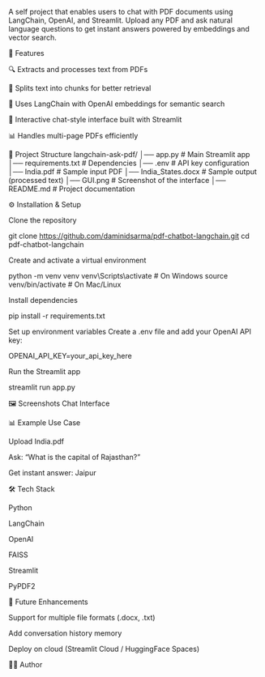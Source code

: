 A self project that enables users to chat with PDF documents using LangChain, OpenAI, and Streamlit. Upload any PDF and ask natural language questions to get instant answers powered by embeddings and vector search.

🚀 Features

🔍 Extracts and processes text from PDFs

🧩 Splits text into chunks for better retrieval

🤖 Uses LangChain with OpenAI embeddings for semantic search

💬 Interactive chat-style interface built with Streamlit

📊 Handles multi-page PDFs efficiently

📂 Project Structure
langchain-ask-pdf/
│── app.py                  # Main Streamlit app
│── requirements.txt        # Dependencies
│── .env                    # API key configuration
│── India.pdf               # Sample input PDF
│── India_States.docx       # Sample output (processed text)
│── GUI.png                 # Screenshot of the interface
│── README.md               # Project documentation

⚙️ Installation & Setup

Clone the repository

git clone https://github.com/daminidsarma/pdf-chatbot-langchain.git
cd pdf-chatbot-langchain


Create and activate a virtual environment

python -m venv venv
venv\Scripts\activate   # On Windows
source venv/bin/activate   # On Mac/Linux


Install dependencies

pip install -r requirements.txt


Set up environment variables
Create a .env file and add your OpenAI API key:

OPENAI_API_KEY=your_api_key_here


Run the Streamlit app

streamlit run app.py

🖼️ Screenshots
Chat Interface

📊 Example Use Case

Upload India.pdf

Ask: “What is the capital of Rajasthan?”

Get instant answer: Jaipur

🛠️ Tech Stack

Python

LangChain

OpenAI

FAISS

Streamlit

PyPDF2

🌟 Future Enhancements

Support for multiple file formats (.docx, .txt)

Add conversation history memory

Deploy on cloud (Streamlit Cloud / HuggingFace Spaces)

👩‍💻 Author